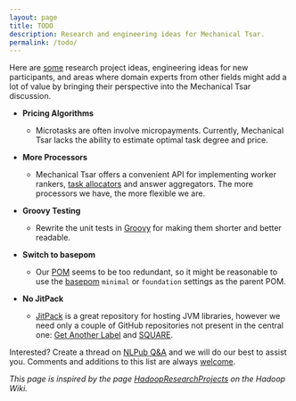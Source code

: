 ```yaml
---
layout: page
title: TODO
description: Research and engineering ideas for Mechanical Tsar.
permalink: /todo/
---
```


Here are [some](https://github.com/mtsar/mtsar.github.io/blob/master/todo.md) research project ideas, engineering ideas for new participants, and areas where domain experts from other fields might add a lot of value by bringing their perspective into the Mechanical Tsar discussion.

* **Pricing Algorithms**
  * Microtasks are often involve micropayments. Currently, Mechanical Tsar lacks the ability to estimate optimal task degree and price.

* **More Processors**
  * Mechanical Tsar offers a convenient API for implementing worker rankers, [task allocators](https://github.com/mtsar/mtsar/wiki/Writing-a-Task-Allocator) and answer aggregators. The more processors we have, the more flexible we are.

* **Groovy Testing**
  * Rewrite the unit tests in [Groovy](http://www.groovy-lang.org/) for making them shorter and better readable.

* **Switch to basepom**
  * Our [POM](https://github.com/mtsar/mtsar/blob/develop/pom.xml) seems to be too redundant, so it might be reasonable to use the [basepom](https://github.com/basepom/basepom) `minimal` or `foundation` settings as the parent POM.

* **No JitPack**
  * [JitPack](https://jitpack.io/) is a great repository for hosting JVM libraries, however we need only a couple of GitHub repositories not present in the central one: [Get Another Label](https://github.com/ipeirotis/Get-Another-Label) and [SQUARE](https://github.com/utir/square).

<!--
* **Topic**
  * Description.
-->

Interested? Create a thread on [NLPub Q&A](https://qa.nlpub.ru/c/mtsar) and we will do our best to assist you. Comments and additions to this list are always [welcome](https://github.com/mtsar/mtsar.github.io/blob/master/todo.md).

*This page is inspired by the page [HadoopResearchProjects](https://wiki.apache.org/hadoop/HadoopResearchProjects) on the Hadoop Wiki.*
